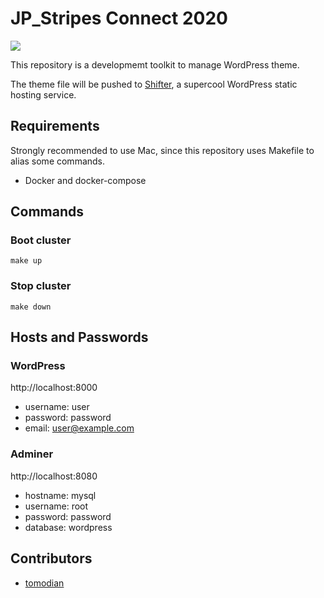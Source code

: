 # JP_Stripes Connect 2020

![](https://avatars2.githubusercontent.com/u/59723053?s=400&u=eaaaad1fb0af8772af1f51e4071cc175cb6d86cf&v=4)

This repository is a developmemt toolkit to manage WordPress theme.

The theme file will be pushed to [Shifter](https://www.getshifter.io), a supercool WordPress static hosting service.

## Requirements

Strongly recommended to use Mac, since this repository uses Makefile to alias some commands.

- Docker and docker-compose

## Commands

### Boot cluster

    make up

### Stop cluster

    make down

## Hosts and Passwords

### WordPress

http://localhost:8000

- username: user
- password: password
- email: user@example.com

### Adminer

http://localhost:8080

- hostname: mysql
- username: root
- password: password
- database: wordpress

## Contributors

- [tomodian](https://github.com/tomodian)
